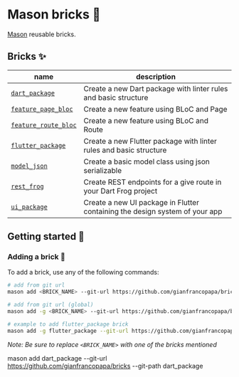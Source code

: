 # Mason bricks 🧱

[Mason][mason_link] reusable bricks.

## Bricks ✨

| name                                       | description                                                                 |
| ------------------------------------------ | --------------------------------------------------------------------------- |
| [`dart_package`][dart_package]             | Create a new Dart package with linter rules and basic structure             |
| [`feature_page_bloc`][feature_page_bloc]   | Create a new feature using BLoC and Page                                    |
| [`feature_route_bloc`][feature_route_bloc] | Create a new feature using BLoC and Route                                   |
| [`flutter_package`][flutter_package]       | Create a new Flutter package with linter rules and basic structure          |
| [`model_json`][model_json]                 | Create a basic model class using json serializable                          |
| [`rest_frog`][rest_frog]                   | Create REST endpoints for a give route in your Dart Frog project            |
| [`ui_package`][ui_package]                 | Create a new UI package in Flutter containing the design system of your app |

## Getting started 🚀

### Adding a brick 🧱️

To add a brick, use any of the following commands:

```sh
# add from git url
mason add <BRICK_NAME> --git-url https://github.com/gianfrancopapa/bricks --git-path path/to/<BRICK_NAME>

# add from git url (global)
mason add -g <BRICK_NAME> --git-url https://github.com/gianfrancopapa/bricks --git-path path/to/<BRICK_NAME>

# example to add flutter_package brick
mason add -g flutter_package --git-url https://github.com/gianfrancopapa/bricks --git-path flutter_package/
```

_Note: Be sure to replace `<BRICK_NAME>` with one of the bricks mentioned_

[//]: # "links."
[mason_link]: https://pub.dev/packages/mason
[dart_package]: https://github.com/gianfrancopapa/bricks/tree/main/dart_package
[feature_page_bloc]: https://github.com/gianfrancopapa/bricks/tree/main/feature_page_bloc
[feature_route_bloc]: https://brickhub.dev/bricks/feature_route_bloc
[flutter_package]: https://github.com/gianfrancopapa/bricks/tree/main/flutter_package
[model_json]: https://github.com/gianfrancopapa/bricks/tree/main/model_json
[rest_frog]: https://brickhub.dev/bricks/rest_frog
[ui_package]: https://brickhub.dev/bricks/ui_package

mason add dart_package --git-url https://github.com/gianfrancopapa/bricks --git-path dart_package